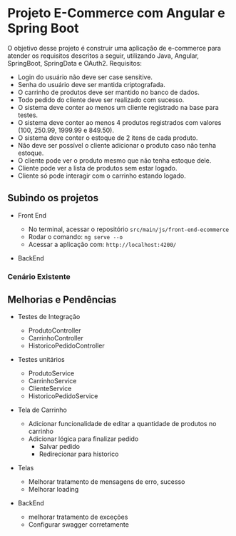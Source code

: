 # Projeto E-Commerce com Angular e Spring Boot

O objetivo desse projeto é construir uma aplicação de e-commerce para atender os requisitos descritos a seguir, 
utilizando Java, Angular, SpringBoot, SpringData e OAuth2.
Requisitos: 
- Login do usuário não deve ser case sensitive.
- Senha do usuário deve ser mantida criptografada.
- O carrinho de produtos deve ser mantido no banco de dados.
- Todo pedido do cliente deve ser realizado com sucesso.
- O sistema deve conter ao menos um cliente registrado na base para testes.
- O sistema deve conter ao menos 4 produtos registrados com valores (100, 250.99, 1999.99 e 849.50).
- O sistema deve conter o estoque de 2 itens de cada produto.
- Não deve ser possível o cliente adicionar o produto caso não tenha estoque.
- O cliente pode ver o produto mesmo que não tenha estoque dele.
- Cliente pode ver a lista de produtos sem estar logado.
- Cliente só pode interagir com o carrinho estando logado.

## Subindo os projetos
- Front End
    - No terminal, acessar o repositório `src/main/js/front-end-ecommerce`
    - Rodar o comando: `ng serve --o`
    - Acessar a aplicação com: `http://localhost:4200/`

- BackEnd


### Cenário Existente

## Melhorias e Pendências
- Testes de Integração
   - ProdutoController
   - CarrinhoController
   - HistoricoPedidoController
   
- Testes unitários
    - ProdutoService
    - CarrinhoService
    - ClienteService
    - HistoricoPedidoService
    
- Tela de Carrinho
    - Adicionar funcionalidade de editar a quantidade de produtos no carrinho
    - Adicionar lógica para finalizar pedido
        - Salvar pedido
        - Redirecionar para historico

- Telas
    - Melhorar tratamento de mensagens de erro, sucesso 
    - Melhorar loading

- BackEnd
    - melhorar tratamento de exceções
    - Configurar swagger corretamente